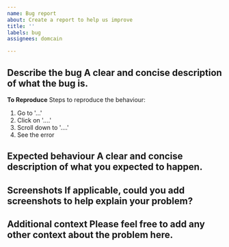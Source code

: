 ```yaml
---
name: Bug report
about: Create a report to help us improve
title: ''
labels: bug
assignees: domcain

---
```


**Describe the bug**
A clear and concise description of what the bug is.
- 

**To Reproduce**
Steps to reproduce the behaviour:
1. Go to '...'
2. Click on '....'
3. Scroll down to '....'
4. See the error

**Expected behaviour**
A clear and concise description of what you expected to happen.
- 

**Screenshots**
If applicable, could you add screenshots to help explain your problem?
- 

**Additional context**
Please feel free to add any other context about the problem here.
-
